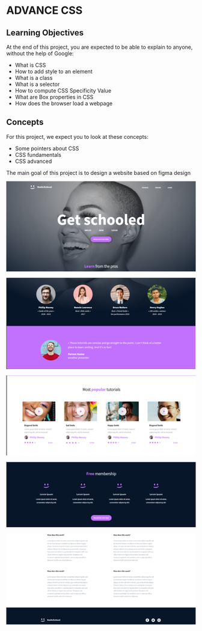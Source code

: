 # ADVANCE CSS

## Learning Objectives

At the end of this project, you are expected to be able to explain to anyone, without the help of Google:

- What is CSS
- How to add style to an element
- What is a class
- What is a selector
- How to compute CSS Specificity Value
- What are Box properties in CSS
- How does the browser load a webpage

## Concepts

For this project, we expect you to look at these concepts:

- Some pointers about CSS
- CSS fundamentals
- CSS advanced

The main goal of this project is to design a website based on figma design

![screenshot-1](./assets/img/screen1.png)

![screenshot-2](./assets/img/screen2.png)

![screenshot-3](./assets/img/screen3.png)

![screenshot-4](./assets/img/screen4.png)

![screenshot-5](./assets/img/screen5.png)
